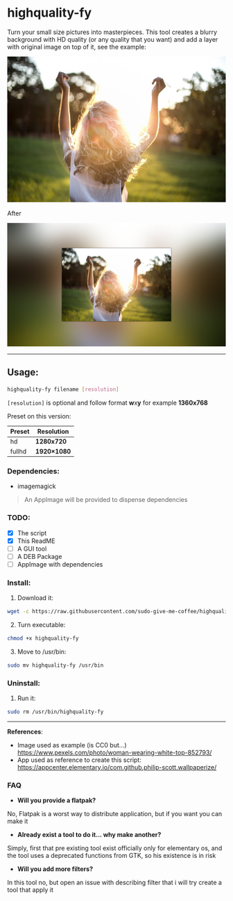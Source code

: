 # highquality-fy
Turn your small size pictures into masterpieces. This tool creates a blurry background with HD quality (or any quality that you want) and add a layer with original image on top of it, see the example:

![Image: original](https://github.com/sudo-give-me-coffee/highquality-fy/raw/master/example/example.jpg)

After

![Image: after filter](https://github.com/sudo-give-me-coffee/highquality-fy/raw/master/example/example-hq-out.jpg)

<hr>

## Usage:

```bash
highquality-fy filename [resolution]
```
`[resolution]` is optional and follow format **w**x**y** for example **1360x768**

Preset on this version:

Preset | Resolution
------------ | -------------
hd | **1280x720**
fullhd | **1920×1080**



### Dependencies:
* imagemagick
> An AppImage will be provided to dispense dependencies


### TODO:
- [x] The script
- [x] This ReadME
- [ ] A GUI tool
- [ ] A DEB Package
- [ ] AppImage with dependencies

### Install:

1) Download it:
```bash
wget -c https://raw.githubusercontent.com/sudo-give-me-coffee/highquality-fy/master/highquality-fy
```
2) Turn executable:
```bash
chmod +x highquality-fy
```
3) Move to /usr/bin:
```bash
sudo mv highquality-fy /usr/bin
```

### Uninstall:

1) Run it:
```bash
sudo rm /usr/bin/highquality-fy
```
<hr>

**References**:

- Image used as example (is CC0 but...) https://www.pexels.com/photo/woman-wearing-white-top-852793/
- App used as reference to create this script: https://appcenter.elementary.io/com.github.philip-scott.wallpaperize/

### FAQ
- **Will you provide a flatpak?**

No, Flatpak is a worst way to distribute application, but if you want you can make it

- **Already exist a tool to do it... why make another?**

Simply, first that pre existing tool exist officially only for elementary os, and the tool uses a deprecated functions from GTK, so his existence is in risk

- **Will you add more filters?**

In this tool no, but open an issue with describing filter that i will try create a tool that apply it


